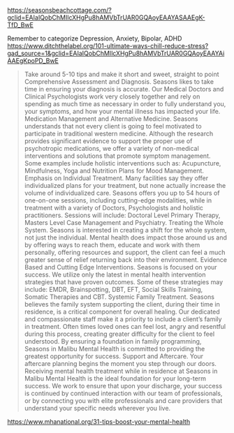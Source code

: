 https://seasonsbeachcottage.com/?gclid=EAIaIQobChMIlcXHgPu8hAMVbTrUAR0GQAoyEAAYASAAEgK-TfD_BwE

Remember to categorize Depression, Anxiety, Bipolar, ADHD
https://www.ditchthelabel.org/101-ultimate-ways-chill-reduce-stress?gad_source=1&gclid=EAIaIQobChMIlcXHgPu8hAMVbTrUAR0GQAoyEAAYAiAAEgKpoPD_BwE

> Take around 5-10 tips and make it short and sweet, straight to point
Comprehensive Assessment and Diagnosis. Seasons likes to take time in ensuring your diagnosis is accurate. Our Medical Doctors and Clinical Psychologists work very closely together and rely on spending as much time as necessary in order to fully understand you, your symptoms, and how your mental illness has impacted your life.
Medication Management and Alternative Medicine. Seasons understands that not every client is going to feel motivated to participate in traditional western medicine. Although the research provides significant evidence to support the proper use of psychotropic medications, we offer a variety of non-medical interventions and solutions that promote symptom management. Some examples include holistic interventions such as: Acupuncture, Mindfulness, Yoga and Nutrition Plans for Mood Management.
Emphasis on Individual Treatment. Many facilities say they offer individualized plans for your treatment, but none actually increase the volume of individualized care. Seasons offers you up to 54 hours of one-on-one sessions, including cutting-edge modalities, while in treatment with a variety of Doctors, Psychologists and holistic practitioners. Sessions will include: Doctoral Level Primary Therapy, Masters Level Case Management and Psychiatry.
Treating the Whole System. Seasons is interested in creating a shift for the whole system, not just the individual. Mental health does impact those around us and by offering ways to reach them, educate and work with them personally, offering resources and support, the client can feel a much greater sense of relief returning back into their environment.
Evidence Based and Cutting Edge Interventions. Seasons is focused on your success. We utilize only the latest in mental health intervention strategies that have proven outcomes. Some of these strategies may include: EMDR, Brainspotting, DBT, EFT, Social Skills Training, Somatic Therapies and CBT.
Systemic Family Treatment. Seasons believes the family system supporting the client, during their time in residence, is a critical component for overall healing. Our dedicated and compassionate staff make it a priority to include a client’s family in treatment. Often times loved ones can feel lost, angry and resentful during this process, creating greater difficulty for the client to feel understood. By ensuring a foundation in family programming, Seasons in Malibu Mental Health is committed to providing the greatest opportunity for success.
Support and Aftercare. Your aftercare planning begins the moment you step through our doors. Receiving mental health treatment while in residence at Seasons in Malibu Mental Health is the ideal foundation for your long-term success. We work to ensure that upon your discharge, your success is continued by continued interaction with our team of professionals, or by connecting you with elite professionals and care providers that understand your specific needs wherever you live.

https://www.mhanational.org/31-tips-boost-your-mental-health

